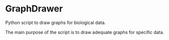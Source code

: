 GraphDrawer
===========

Python script to draw graphs for biological data. 

The main purpose of the script is to draw adequate graphs for specific data. 
